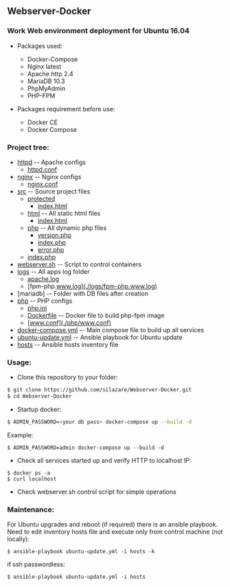 ## Webserver-Docker
### Work Web environment deployment for Ubuntu 16.04

- Packages used:
  - Docker-Compose
  - Nginx latest
  - Apache http 2.4
  - MariaDB 10.3
  - PhpMyAdmin
  - PHP-FPM

- Packages requirement before use:
  - Docker CE
  - Docker Compose

### Project tree:

 * [httpd](./httpd)				-- Apache configs
   * [httpd.conf](./httpd/httpd.conf)
 * [nginx](./nginx)				-- Nginx configs
   * [nginx.conf](./nginx/nginx.conf)
 * [src](./src)					-- Source project files
   * [protected](./src/protected)
     * [index.html](./src/protected/index.html)
   * [html](./src/html)				-- All static html files
     * [index.html](./src/html/index.html)
   * [php](./src/php)				-- All dynamic php files
     * [version.php](./src/php/version.php)
     * [index.php](./src/php/index.php)
     * [error.php](./src/php/error.php)
   * [index.php](./src/index.php)
 * [webserver.sh](./webserver.sh)		-- Script to control containers
 * [logs](./logs)				-- All apps log folder
   * [apache.log](./logs/apache.log)
   * [fpm-php.www.log](./logs/fpm-php.www.log)
 * [mariadb]				-- Folder with DB files after creation
 * [php](./php)					-- PHP configs
   * [php.ini](./php/php.ini)
   * [Dockerfile](./php/Dockerfile)		-- Docker file to build php-fpm image
   * [www.conf](./php/www.conf)
 * [docker-compose.yml](./docker-compose.yml)	-- Main compose file to build up all services
 * [ubuntu-update.yml](./ubuntu-update.yml)  -- Ansible playbook for Ubuntu update
 * [hosts](./hosts)  -- Ansible hosts inventory file

### Usage:

- Clone this repository to your folder:
```sh
$ git clone https://github.com/silazare/Webserver-Docker.git
$ cd Webserver-Docker
```
- Startup docker:
```sh
$ ADMIN_PASSWORD=<your db pass> docker-compose up --build -d
```
Example:
```
$ ADMIN_PASSWORD=admin docker-compose up --build -d 
```

- Check all services started up and verify HTTP to localhost IP:
```
$ docker ps -a
$ curl localhost
```

- Check webserver.sh control script for simple operations

### Maintenance:

For Ubuntu upgrades and reboot (if required) there is an ansible playbook.
Need to edit inventory hosts file and execute only from control machine (not locally):
```
$ ansible-playbook ubuntu-update.yml -i hosts -k
```
if ssh passwordless:
```
$ ansible-playbook ubuntu-update.yml -i hosts
```
